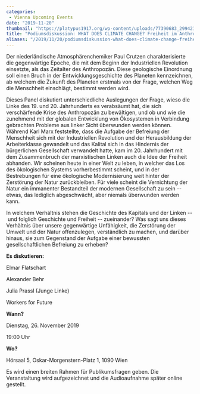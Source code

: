 ```yaml
---
categories:
 - Vienna Upcoming Events
date: "2019-11-20"
thumbnail: "https://platypus1917.org/wp-content/uploads/77390683_2994215754207081_3603040234889019392_o.png"
title: "Podiumsdiskussion: WHAT DOES CLIMATE CHANGE? Freiheit im Anthropozän"
aliases: "/2019/11/20/podiumsdiskussion-what-does-climate-change-freiheit-im-anthropozan/"
---
```


Der niederländische Atmosphärenchemiker Paul Crutzen charakterisierte die gegenwärtige Epoche, die mit dem Beginn der Industriellen Revolution einsetzte, als das Zeitalter des Anthropozän. Diese geologische Einordnung soll einen Bruch in der Entwicklungsgeschichte des Planeten kennzeichnen, ab welchem die Zukunft des Planeten erstmals von der Frage, welchen Weg die Menschheit einschlägt, bestimmt werden wird.

Dieses Panel diskutiert unterschiedliche Auslegungen der Frage, wieso die Linke des 19. und 20. Jahrhunderts es verabsäumt hat, die sich verschärfende Krise des Anthropozän zu bewältigen, und ob und wie die zunehmend mit der globalen Entwicklung von Ökosystemen in Verbindung gebrachten Probleme aus linker Sicht überwunden werden können. Während Karl Marx feststellte, dass die Aufgabe der Befreiung der Menschheit sich mit der Industriellen Revolution und der Herausbildung der Arbeiterklasse gewandelt und das Kalital sich in das Hindernis der bürgerlichen Gesellschaft verwandelt hatte, kam im 20. Jahrhundert mit dem Zusammenbruch der marxistischen Linken auch die Idee der Freiheit abhanden. Wir scheinen heute in einer Welt zu leben, in welcher das Los des ökologischen Systems vorherbestimmt scheint, und in der Bestrebungen für eine ökologische Modernisierung weit hinter der Zerstörung der Natur zurückbleiben. Für viele scheint die Vernichtung der Natur ein immanenter Bestandteil der modernen Gesellschaft zu sein -- etwas, das lediglich abgeschwächt, aber niemals überwunden werden kann.

In welchem Verhältnis stehen die Geschichte des Kapitals und der Linken -- und folglich Geschichte und Freiheit -- zueinander? Was sagt uns dieses Verhältnis über unsere gegenwärtige Unfähigkeit, die Zerstörung der Umwelt und der Natur offenzulegen, verständlich zu machen, und darüber hinaus, sie zum Gegenstand der Aufgabe einer bewussten gesellschaftlichen Befreiung zu erheben?

**Es diskutieren:**

Elmar Flatschart

Alexander Behr

Julia Prassl (Junge Linke)

Workers for Future

**Wann?**

Dienstag, 26. November 2019

19:00 Uhr

**Wo?**

Hörsaal 5, Oskar-Morgenstern-Platz 1, 1090 Wien

Es wird einen breiten Rahmen für Publikumsfragen geben. Die Veranstaltung wird aufgezeichnet und die Audioaufnahme später online gestellt.
